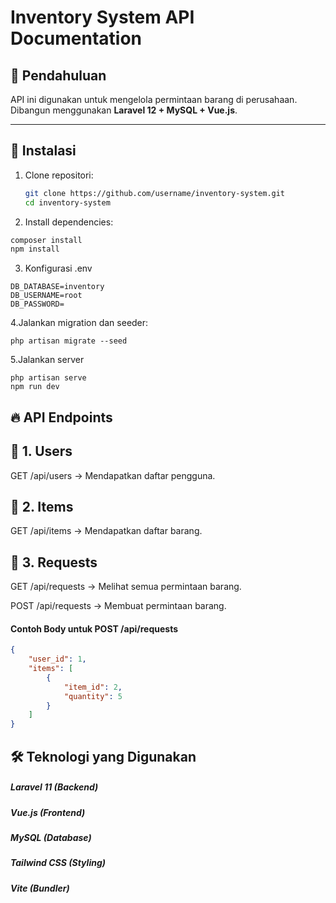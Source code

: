 # Inventory System API Documentation

## 📌 Pendahuluan
API ini digunakan untuk mengelola permintaan barang di perusahaan.  
Dibangun menggunakan **Laravel 12 + MySQL + Vue.js**.

---

## 🚀 Instalasi
1. Clone repositori:
   ```bash
   git clone https://github.com/username/inventory-system.git
   cd inventory-system

2. Install dependencies:
```bash
composer install
npm install
```

3. Konfigurasi .env
```
DB_DATABASE=inventory
DB_USERNAME=root
DB_PASSWORD=
```

4.Jalankan migration dan seeder:
```
php artisan migrate --seed
```

5.Jalankan server
```
php artisan serve
npm run dev
```

## 🔥 API Endpoints
## 📌 1. Users
GET /api/users → Mendapatkan daftar pengguna.

## 📌 2. Items
GET /api/items → Mendapatkan daftar barang.

## 📌 3. Requests
GET /api/requests → Melihat semua permintaan barang.

POST /api/requests → Membuat permintaan barang.

#### Contoh Body untuk POST /api/requests
```json
{
    "user_id": 1,
    "items": [
        {
            "item_id": 2,
            "quantity": 5
        }
    ]
}
```

## 🛠 Teknologi yang Digunakan
##### Laravel 11 (Backend)
##### Vue.js (Frontend)
##### MySQL (Database)
##### Tailwind CSS (Styling)
##### Vite (Bundler)

